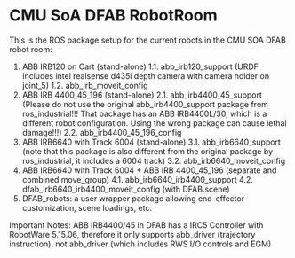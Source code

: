 # CMU SoA DFAB RobotRoom
This is the ROS package setup for the current robots in the CMU SOA DFAB robot room: 
1. ABB IRB120 on Cart (stand-alone)
  1.1. abb_irb120_support (URDF includes intel realsense d435i depth camera with camera holder on joint_5)
  1.2. abb_irb_moveit_config
2. ABB IRB 4400_45_196 (stand-alone)
  2.1. abb_irb4400_45_support (Please do not use the original abb_irb4400_support package from ros_industrial!!! That package has an ABB IRB4400L/30, which is a different robot configuration. Using the wrong package can cause lethal damage!!!)
  2.2. abb_irb4400_45_196_config
3. ABB IRB6640 with Track 6004 (stand-alone)
  3.1. abb_irb6640_support (note that this package is also different from the original package by ros_industrial, it includes a 6004 track)
  3.2. abb_irb6640_moveit_config
4. ABB IRB6640 with Track 6004 + ABB IRB 4400_45_196 (separate and combined move_group)
  4.1.  abb_irb6640_irb4400_support
  4.2.  dfab_irb6640_irb4400_moveit_config (with DFAB.scene)
5. DFAB_robots: a user wrapper package allowing end-effector customization, scene loadings, etc.

Important Notes: ABB IRB4400/45 in DFAB has a IRC5 Controller with RobotWare 5.15.06, therefore it only supports abb_driver (trajectory instruction), not abb_driver (which includes RWS I/O controls and EGM)
